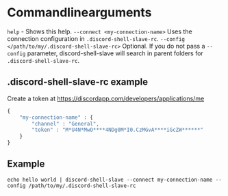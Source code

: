 # Commandlinearguments
```help``` - Shows this help.
```--connect <my-connection-name>``` Uses the connection configuration in ```.discord-shell-slave-rc```.
```--config </path/to/my/.discord-shell-slave-rc>``` Optional. If you do not pass a ```--config``` parameter, discord-shell-slave will search in parent folders for ```.discord-shell-slave-rc```.

## .discord-shell-slave-rc example

Create a token at https://discordapp.com/developers/applications/me

```javascript
{
    "my-connection-name" : {
        "channel" : "General",
        "token" : "M*U4N*MwO****4NDg0M*I0.CzMGvA****iGcZW******" 
    }
}
```

## Example
```echo hello world | discord-shell-slave --connect my-connection-name --config /path/to/my/.discord-shell-slave-rc```
